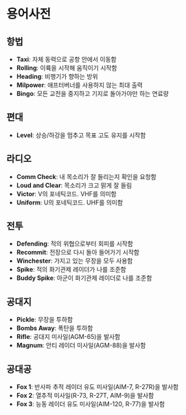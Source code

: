 # 용어사전
## 항법
* **Taxi**: 자체 동력으로 공항 안에서 이동함
* **Rolling**: 이륙을 시작해 움직이기 시작함
* **Heading**: 비행기가 향하는 방위
* **Milpower**: 애프터버너를 사용하지 않는 최대 출력
* **Bingo**: 모든 교전을 중지하고 기지로 돌아가야만 하는 연료량
## 편대
* **Level**: 상승/하강을 멈추고 목표 고도 유지를 시작함
## 라디오
* **Comm Check**: 내 목소리가 잘 들리는지 확인을 요청함
* **Loud and Clear**: 목소리가 크고 맑게 잘 들림
* **Victor**: V의 포네틱코드. VHF를 의미함
* **Uniform**: U의 포네틱코드. UHF를 의미함
## 전투
* **Defending**: 적의 위협으로부터 회피를 시작함
* **Recommit**: 전장으로 다시 돌아 들어가기 시작함
* **Winchester**: 가지고 있는 무장을 모두 사용함
* **Spike**: 적의 화기관제 레이더가 나를 조준함
* **Buddy Spike**: 아군이 화기관제 레이더로 나를 조준함
## 공대지
* **Pickle**: 무장을 투하함
* **Bombs Away**: 폭탄을 투하함
* **Rifle**: 공대지 미사일(AGM-65)을 발사함
* **Magnum**: 안티 레이더 미사일(AGM-88)을 발사함
## 공대공
* **Fox 1**: 반사파 추적 레이더 유도 미사일(AIM-7, R-27R)을 발사함
* **Fox 2**: 열추적 미사일(R-73, R-27T, AIM-9)을 발사함
* **Fox 3**: 능동 레이더 유도 미사일(AIM-120, R-77)을 발사함
